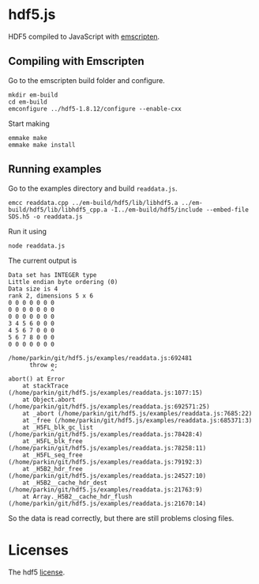 # hdf5.js

HDF5 compiled to JavaScript with [emscripten](https://github.com/kripken/emscripten/wiki).

## Compiling with Emscripten


Go to the emscripten build folder and configure.

```
mkdir em-build
cd em-build
emconfigure ../hdf5-1.8.12/configure --enable-cxx
```
Start making

```
emmake make
emmake make install
```

## Running examples

Go to the examples directory and build `readdata.js`.

```
emcc readdata.cpp ../em-build/hdf5/lib/libhdf5.a ../em-build/hdf5/lib/libhdf5_cpp.a -I../em-build/hdf5/include --embed-file SDS.h5 -o readdata.js
```

Run it using

```
node readdata.js
```

The current output is

```
Data set has INTEGER type
Little endian byte ordering (0)
Data size is 4
rank 2, dimensions 5 x 6
0 0 0 0 0 0 0 
0 0 0 0 0 0 0 
0 0 0 0 0 0 0 
3 4 5 6 0 0 0 
4 5 6 7 0 0 0 
5 6 7 8 0 0 0 
0 0 0 0 0 0 0 

/home/parkin/git/hdf5.js/examples/readdata.js:692481
      throw e;
            ^
abort() at Error
    at stackTrace (/home/parkin/git/hdf5.js/examples/readdata.js:1077:15)
    at Object.abort (/home/parkin/git/hdf5.js/examples/readdata.js:692571:25)
    at _abort (/home/parkin/git/hdf5.js/examples/readdata.js:7685:22)
    at _free (/home/parkin/git/hdf5.js/examples/readdata.js:685371:3)
    at _H5FL_blk_gc_list (/home/parkin/git/hdf5.js/examples/readdata.js:78428:4)
    at _H5FL_blk_free (/home/parkin/git/hdf5.js/examples/readdata.js:78258:11)
    at _H5FL_seq_free (/home/parkin/git/hdf5.js/examples/readdata.js:79192:3)
    at _H5B2_hdr_free (/home/parkin/git/hdf5.js/examples/readdata.js:24527:10)
    at _H5B2__cache_hdr_dest (/home/parkin/git/hdf5.js/examples/readdata.js:21763:9)
    at Array._H5B2__cache_hdr_flush (/home/parkin/git/hdf5.js/examples/readdata.js:21670:14)
```

So the data is read correctly, but there are still problems closing files.

# Licenses

The hdf5 [license](http://www.hdfgroup.org/ftp/HDF5/current/src/unpacked/COPYING).
